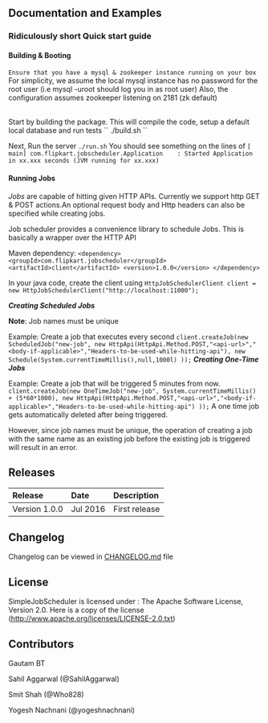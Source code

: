 ## Documentation and Examples
### Ridiculously short Quick start guide
#### Building & Booting
``
Ensure that you have a mysql & zookeeper instance running on your box
``
For simplicity, we assume the local mysql instance has no password for the root user (i.e mysql -uroot should log you in as root user)
Also, the configuration assumes zookeeper listening on 2181 (zk default)

<br>
Start by building the package. This will compile the code, setup a default local database and run tests
``
./build.sh
``

Next, Run the server
``
./run.sh
``
You should see something on the lines of `[           main] com.flipkart.jobscheduler.Application    : Started Application in xx.xxx seconds (JVM running for xx.xxx)` 
#### Running Jobs
*Jobs* are capable of hitting given HTTP APIs. Currently we support http GET & POST actions.An optional request body and Http headers can also be specified while creating jobs.

Job scheduler provides a convenience library to schedule Jobs. This is basically a wrapper over the HTTP API

Maven dependency:
``
<dependency>
        <groupId>com.flipkart.jobscheduler</groupId>
        <artifactId>client</artifactId>
        <version>1.0.0</version>
</dependency> 
``

In your java code, create the client using
``
HttpJobSchedulerClient client = new HttpJobSchedulerClient("http://localhost:11000");
``

***Creating Scheduled Jobs***

**Note**: Job names must be unique

Example: Create a job that executes every second
``
client.createJob(new ScheduledJob("new-job",
      new HttpApi(HttpApi.Method.POST,"<api-url>","<body-if-applicable>","Headers-to-be-used-while-hitting-api"),
      new Schedule(System.currentTimeMillis(),null,1000l)
      ));
``
***Creating One-Time Jobs***

Example: Create a job that will be triggered 5 minutes from now.
``
client.createJob(new OneTimeJob("new-job",
        System.currentTimeMillis() + (5*60*1000),
        new HttpApi(HttpApi.Method.POST,"<api-url>","<body-if-applicable>","Headers-to-be-used-while-hitting-api")
        ));
``
A one time job gets automatically deleted after being triggered.

However, since job names must be unique, the operation of creating a job with the same name as an existing job before the existing job is triggered will result in an error.

## Releases
| Release | Date | Description |
|:------------|:----------------|:------------|
| Version 1.0.0            | Jul 2016      |    First release

## Changelog
Changelog can be viewed in [CHANGELOG.md](https://github.com/flipkart-incubator/simpleJobScheduler/blob/master/CHANGELOG.md) file

## License
SimpleJobScheduler is licensed under : The Apache Software License, Version 2.0. Here is a copy of the license (http://www.apache.org/licenses/LICENSE-2.0.txt)

## Contributors
Gautam BT

Sahil Aggarwal (@SahilAggarwal)

Smit Shah (@Who828)

Yogesh Nachnani (@yogeshnachnani)
